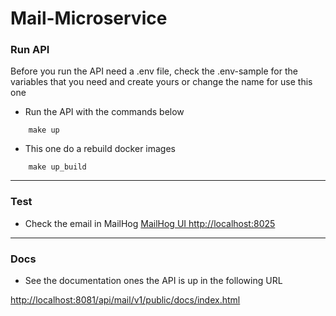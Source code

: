 # Mail-Microservice

### Run API

Before you run the API need a .env file, check the .env-sample for the variables that you need and
create yours or change the name for use this one

* Run the API with the commands below
```shell
    make up
```
* This one do a rebuild docker images
```shell
    make up_build
```
----
### Test
* Check the email in MailHog
    [MailHog UI http://localhost:8025](http://localhost:8025)
----
### Docs
* See the documentation ones the API is up in the following URL

[http://localhost:8081/api/mail/v1/public/docs/index.html](http://localhost:8081/api/mail/v1/public/docs/index.html)